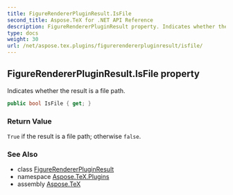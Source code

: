 ```yaml
---
title: FigureRendererPluginResult.IsFile
second_title: Aspose.TeX for .NET API Reference
description: FigureRendererPluginResult property. Indicates whether the result is a file path
type: docs
weight: 30
url: /net/aspose.tex.plugins/figurerendererpluginresult/isfile/
---
```

## FigureRendererPluginResult.IsFile property

Indicates whether the result is a file path.

```csharp
public bool IsFile { get; }
```

### Return Value

`True` if the result is a file path; otherwise `false`.

### See Also

* class [FigureRendererPluginResult](../)
* namespace [Aspose.TeX.Plugins](../../figurerendererpluginresult/)
* assembly [Aspose.TeX](../../../)


